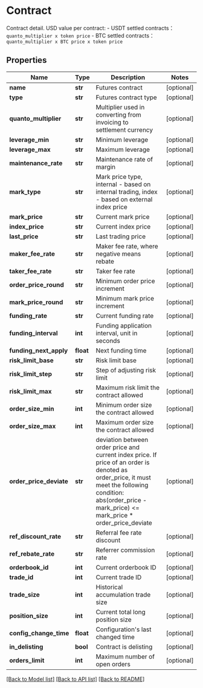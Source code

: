 # Contract

Contract detail.  USD value per contract:  - USDT settled contracts： `quanto_multiplier x token price` - BTC settled contracts：`quanto_multiplier x BTC price x token price`
## Properties
Name | Type | Description | Notes
------------ | ------------- | ------------- | -------------
**name** | **str** | Futures contract | [optional] 
**type** | **str** | Futures contract type | [optional] 
**quanto_multiplier** | **str** | Multiplier used in converting from invoicing to settlement currency | [optional] 
**leverage_min** | **str** | Minimum leverage | [optional] 
**leverage_max** | **str** | Maximum leverage | [optional] 
**maintenance_rate** | **str** | Maintenance rate of margin | [optional] 
**mark_type** | **str** | Mark price type, internal - based on internal trading, index - based on external index price | [optional] 
**mark_price** | **str** | Current mark price | [optional] 
**index_price** | **str** | Current index price | [optional] 
**last_price** | **str** | Last trading price | [optional] 
**maker_fee_rate** | **str** | Maker fee rate, where negative means rebate | [optional] 
**taker_fee_rate** | **str** | Taker fee rate | [optional] 
**order_price_round** | **str** | Minimum order price increment | [optional] 
**mark_price_round** | **str** | Minimum mark price increment | [optional] 
**funding_rate** | **str** | Current funding rate | [optional] 
**funding_interval** | **int** | Funding application interval, unit in seconds | [optional] 
**funding_next_apply** | **float** | Next funding time | [optional] 
**risk_limit_base** | **str** | Risk limit base | [optional] 
**risk_limit_step** | **str** | Step of adjusting risk limit | [optional] 
**risk_limit_max** | **str** | Maximum risk limit the contract allowed | [optional] 
**order_size_min** | **int** | Minimum order size the contract allowed | [optional] 
**order_size_max** | **int** | Maximum order size the contract allowed | [optional] 
**order_price_deviate** | **str** | deviation between order price and current index price. If price of an order is denoted as order_price, it must meet the following condition:      abs(order_price - mark_price) &lt;&#x3D; mark_price * order_price_deviate | [optional] 
**ref_discount_rate** | **str** | Referral fee rate discount | [optional] 
**ref_rebate_rate** | **str** | Referrer commission rate | [optional] 
**orderbook_id** | **int** | Current orderbook ID | [optional] 
**trade_id** | **int** | Current trade ID | [optional] 
**trade_size** | **int** | Historical accumulation trade size | [optional] 
**position_size** | **int** | Current total long position size | [optional] 
**config_change_time** | **float** | Configuration&#39;s last changed time | [optional] 
**in_delisting** | **bool** | Contract is delisting | [optional] 
**orders_limit** | **int** | Maximum number of open orders | [optional] 

[[Back to Model list]](../README.md#documentation-for-models) [[Back to API list]](../README.md#documentation-for-api-endpoints) [[Back to README]](../README.md)


